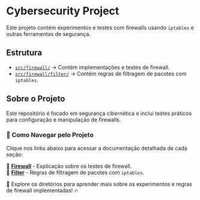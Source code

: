 # Cybersecurity Project
Este projeto contém experimentos e testes com firewalls usando `iptables` e outras ferramentas de segurança.

## Estrutura
- [`src/firewall/`](src/firewall/README.md) → Contém implementações e testes de firewall.
- [`src/firewall/filter/`](src/firewall/filter/README.md) → Contém regras de filtragem de pacotes com `iptables`.

## Sobre o Projeto
Este repositório é focado em segurança cibernética e inclui testes práticos para configuração e manipulação de firewalls.

### 📌 Como Navegar pelo Projeto
Clique nos links abaixo para acessar a documentação detalhada de cada seção:

🔹 **[Firewall](src/firewall/README.md)** - Explicação sobre os testes de firewall.  
🔹 **[Filter](src/firewall/filter/README.md)** - Regras de filtragem de pacotes com `iptables`.

🚀 Explore os diretórios para aprender mais sobre os experimentos e regras de firewall implementadas! 🔥

